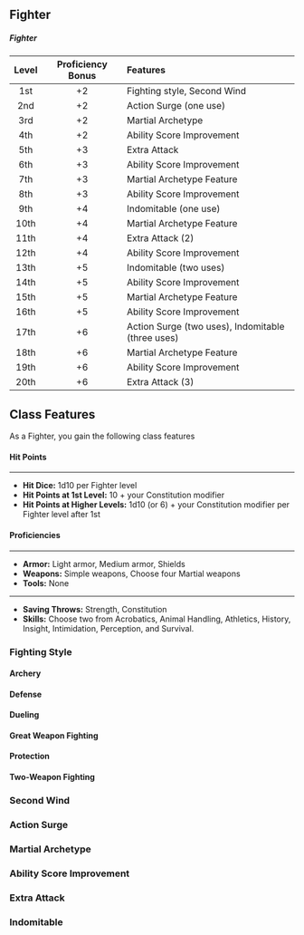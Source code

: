 ## Fighter

<div class='classTable'>

##### Fighter
| Level | Proficiency Bonus | Features                          |
|:----:|:--:|:--------------------------------------------------|
|  1st | +2 | Fighting style, Second Wind                       |
|  2nd | +2 | Action Surge (one use)                            |
|  3rd | +2 | Martial Archetype                                 |
|  4th | +2 | Ability Score Improvement                         |
|  5th | +3 | Extra Attack                                      |
|  6th | +3 | Ability Score Improvement                         |
|  7th | +3 | Martial Archetype Feature                         |
|  8th | +3 | Ability Score Improvement                         |
|  9th | +4 | Indomitable (one use)                             |
| 10th | +4 | Martial Archetype Feature                         |
| 11th | +4 | Extra Attack (2)                                  |
| 12th | +4 | Ability Score Improvement                         |
| 13th | +5 | Indomitable (two uses)                            |
| 14th | +5 | Ability Score Improvement                         |
| 15th | +5 | Martial Archetype Feature                         |
| 16th | +5 | Ability Score Improvement                         |
| 17th | +6 | Action Surge (two uses), Indomitable (three uses) |
| 18th | +6 | Martial Archetype Feature                         |
| 19th | +6 | Ability Score Improvement                         |
| 20th | +6 | Extra Attack (3)                                  |

</div>

## Class Features
As a Fighter, you gain the following class features
#### Hit Points
___
- **Hit Dice:** 1d10 per Fighter level
- **Hit Points at 1st Level:** 10 + your Constitution modifier
- **Hit Points at Higher Levels:** 1d10 (or 6) + your Constitution modifier per Fighter level after 1st

#### Proficiencies
___
- **Armor:** Light armor, Medium armor, Shields
- **Weapons:** Simple weapons, Choose four Martial weapons
- **Tools:** None

___
- **Saving Throws:** Strength, Constitution
- **Skills:** Choose two from Acrobatics, Animal Handling, Athletics, History, Insight, Intimidation, Perception, and Survival.


### Fighting Style


#### Archery

#### Defense

#### Dueling

#### Great Weapon Fighting

#### Protection

#### Two-Weapon Fighting


### Second Wind


### Action Surge


### Martial Archetype


### Ability Score Improvement


### Extra Attack


### Indomitable